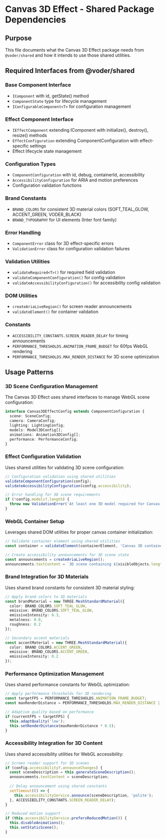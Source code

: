 # Canvas 3D Effect - Shared Package Dependencies

## Purpose

This file documents what the Canvas 3D Effect package needs from `@voder/shared` and how it intends to use those shared utilities.

## Required Interfaces from @voder/shared

### Base Component Interface
- `IComponent` with id, getState() method
- `ComponentState` type for lifecycle management
- `IConfigurableComponent<T>` for configuration management

### Effect Component Interface
- `IEffectComponent` extending IComponent with initialize(), destroy(), resize() methods
- `EffectConfiguration` extending ComponentConfiguration with effect-specific settings
- Effect lifecycle state management

### Configuration Types
- `ComponentConfiguration` with id, debug, containerId, accessibility
- `AccessibilityConfiguration` for ARIA and motion preferences
- Configuration validation functions

### Brand Constants
- `BRAND_COLORS` for consistent 3D material colors (SOFT_TEAL_GLOW, ACCENT_GREEN, VODER_BLACK)
- `BRAND_TYPOGRAPHY` for UI elements (Inter font family)

### Error Handling
- `ComponentError` class for 3D effect-specific errors
- `ValidationError` class for configuration validation failures

### Validation Utilities
- `validateRequired<T>()` for required field validation
- `validateComponentConfiguration()` for config validation
- `validateAccessibilityConfiguration()` for accessibility config validation

### DOM Utilities
- `createAriaLiveRegion()` for screen reader announcements
- `validateElement()` for container validation

### Constants
- `ACCESSIBILITY_CONSTANTS.SCREEN_READER_DELAY` for timing announcements
- `PERFORMANCE_THRESHOLDS.ANIMATION_FRAME_BUDGET` for 60fps WebGL rendering
- `PERFORMANCE_THRESHOLDS.MAX_RENDER_DISTANCE` for 3D scene optimization

## Usage Patterns

### 3D Scene Configuration Management
The Canvas 3D Effect uses shared interfaces to manage WebGL scene configuration:

```typescript
interface Canvas3DEffectConfig extends ComponentConfiguration {
  scene: SceneConfig;
  camera: CameraConfig;
  lighting: LightingConfig;
  models: Model3DConfig[];
  animations: Animation3DConfig[];
  performance: PerformanceConfig;
}
```

### Effect Configuration Validation
Uses shared utilities for validating 3D scene configuration:

```typescript
// Configuration validation using shared utilities
validateComponentConfiguration(config);
validateAccessibilityConfiguration(config.accessibility);

// Error handling for 3D scene requirements
if (!config.models?.length) {
  throw new ValidationError('At least one 3D model required for Canvas 3D Effect');
}
```

### WebGL Container Setup
Leverages shared DOM utilities for proper canvas container initialization:

```typescript
// Validate container element using shared utilities
const container = validateElement(containerElement, 'Canvas 3D container');

// Create accessibility announcements for 3D scene state
const announcements = createAriaLiveRegion();
announcements.textContent = `3D scene containing ${visibleObjects.length} objects`;
```

### Brand Integration for 3D Materials
Uses shared brand constants for consistent 3D material styling:

```typescript
// Apply brand colors to 3D materials
const brandMaterial = new THREE.MeshStandardMaterial({
  color: BRAND_COLORS.SOFT_TEAL_GLOW,
  emissive: BRAND_COLORS.SOFT_TEAL_GLOW,
  emissiveIntensity: 0.3,
  metalness: 0.8,
  roughness: 0.2
});

// Secondary accent materials
const accentMaterial = new THREE.MeshStandardMaterial({
  color: BRAND_COLORS.ACCENT_GREEN,
  emissive: BRAND_COLORS.ACCENT_GREEN,
  emissiveIntensity: 0.2
});
```

### Performance Optimization Management
Uses shared performance constants for WebGL optimization:

```typescript
// Apply performance thresholds for 3D rendering
const targetFPS = PERFORMANCE_THRESHOLDS.ANIMATION_FRAME_BUDGET;
const maxRenderDistance = PERFORMANCE_THRESHOLDS.MAX_RENDER_DISTANCE || 100;

// Adaptive quality based on performance
if (currentFPS < targetFPS) {
  this.adaptQuality('low');
  this.setRenderDistance(maxRenderDistance * 0.5);
}
```

### Accessibility Integration for 3D Content
Uses shared accessibility utilities for WebGL accessibility:

```typescript
// Screen reader support for 3D scenes
if (config.accessibility?.announceChanges) {
  const sceneDescription = this.generateSceneDescription();
  announcements.textContent = sceneDescription;
  
  // Delay announcement using shared constants
  setTimeout(() => {
    this.accessibilityService.announce(sceneDescription, 'polite');
  }, ACCESSIBILITY_CONSTANTS.SCREEN_READER_DELAY);
}

// Reduced motion support
if (this.accessibilityService.prefersReducedMotion()) {
  this.disableAnimations();
  this.setStaticScene();
}
```
